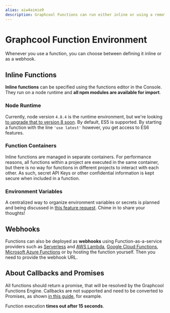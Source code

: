 ```yaml
---
alias: aiw4aimie9
description: Graphcool Functions can run either inline or using a remote webhook.
---
```


# Graphcool Function Environment

Whenever you use a function, you can choose between defining it inline or as a webhook.

## Inline Functions

**Inline functions** can be specified using the functions editor in the Console. They run on a node runtime and **all npm modules are available for import**.

### Node Runtime

Currently, node version `4.8.4` is the runtime environment, but we're looking [to upgrade that to version 8 soon](https://github.com/graphcool/feature-requests/issues/237). By default, ES5 is supported. By starting a function with the line `'use latest'` however, you get access to ES6 features.

### Function Containers

Inline functions are managed in separate containers. For performance reasons, all functions within a project are executed in the same container, but there is no way for functions in different projects to interact with each other. As such, secret API Keys or other confidential information is kept secure when included in a function.

### Environment Variables

A centralized way to organize environment variables or secrets is planned and being discussed in [this feature request](https://github.com/graphcool/feature-requests/issues/229). Chime in to share your thoughts!

## Webhooks

Functions can also be deployed as **webhooks** using Function-as-a-service providers such as [Serverless](https://serverless.com/) and [AWS Lambda](https://aws.amazon.com/lambda/), [Google Cloud Functions](https://cloud.google.com/functions/), [Microsoft Azure Functions](https://azure.microsoft.com/) or by hosting the function yourself. Then you need to provide the webhook URL.

## About Callbacks and Promises

All functions should return a promise, that will be resolved by the Graphcool Functions Engine. Callbacks are not supported and need to be converted to Promises, as shown [in this  guide](https://egghead.io/lessons/javascript-convert-a-callback-to-a-promise), for example.

Function execution **times out after 15 seconds**.
